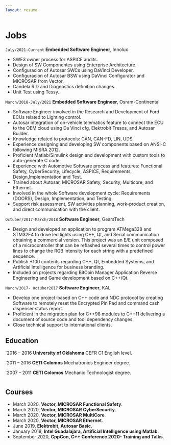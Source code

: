 ```yaml
---
layout: resume
---
```

# Jobs

`July/2021-Current`
__Embedded Software Engineer__, Innolux
- SWE3 owner process for ASPICE audits.
- Design of SW Componentes using Enterprise Architecture.
- Configuracion of Autosar SWCs using DaVinci Developer.
- Configuracion of Autosar BSW using DaVinci Configurator and MICROSAR from Vector.
- Candela RID and Diagnostics definition changes.
- Unit Test using Tessy.

`March/2018-July/2021`
__Embedded Software Engineer__, Osram-Continental

- Software Engineer involved in the Research and Development of Ford ECUs related to Lighting control.
- Autosar integration of on-vehicle telematics feature to connect the ECU to the OEM cloud using Da Vinci cfg, Elektrobit Tresos, and Autosar Builder.
- Knowledge related to protocols: CAN, CAN-FD, LIN, UDS.
- Experience designing and developing SW components based on ANSI-C following MISRA 2012.
- Proficient Matlab/Simulink design and development with custom tools to auto-generate C code.
- Experience with Automotive Software process and features: Functional Safety, CyberSecurity, Lifecycle, ASPICE, Requirements, Design,Implementation and Test.
- Trained about Autosar, MICROSAR Safety, Security, Multicore, and Ethernet.
- Involved in the whole Software development cycle: Requirements (DOORS), Design, Implementation, and Testing.
- Support risk assessment, SW activities planning, work-product creation, and direct communication with the client.

`Octuber/2017-March/2018`
__Software Engineer__, GearsTech

- Design and developed an application to program ATMega328 and STM32F4 to drive led lights using C++, Qt, and Serial communication obtaining a commercial version. This project was an E/E unit composed of a microcontroller that can be reflashed several times to control power lines to change the RGB intensity for each string with a predefined sequence.
- Publish +100 contents regarding C++, Qt, Embedded Systems, and Artificial Intelligence for business branding.
- Included on projects regarding BitCoin Manager Application Reverse Engineering and Game development based on C++/Qt.

`March/2017- Octuber2017`
__Software Engineer__, KAL

- Develop one project-based on C++ code and NDC protocol by creating Software to remotely reset the Encrypted Pin Pad and command cash dispenser status report.
- Proficient in the migration plan for C++98 modules to C++11 delivering a document of source code and tool dependency changes.
-  Close technical support to international clients.


## Education

`2016 – 2016
__University of Oklahoma__
CEFR C1 English level.

`2011 – 2016
__CETI Colomos__
Mechatronics Engineer degree.

`2007 – 2011
__CETI Colomos__
Mechanic Technologist degree.

#
## Courses
- March 2020, **Vector, MICROSAR Functional Safety**.
- March 2020, **Vector, MICROSAR CyberSecurity**.
- March 2020, **Vector, MICROSAR MultiCore**.
- March 2020, **Vector, MICROSAR Ethernet**.
- June 2019, **Elektrobit, Autosar Basic**.
- January 2018, **Intel Guadalajara, Artificial Intelligence using Matlab**.
- September 2020, **CppCon, C++ Conference 2020- Training and Talks**.

<!-- ### Footer

Last updated: May 2020 -->

